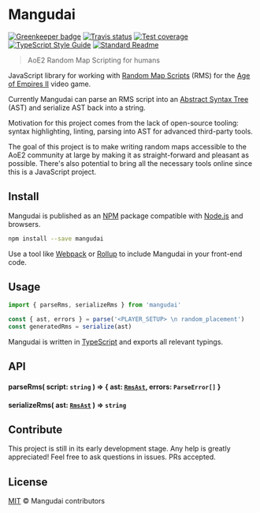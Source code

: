 # Mangudai

[![Greenkeeper badge](https://img.shields.io/badge/greenkeeper-enabled-brightgreen.svg)](https://greenkeeper.io/)
[![Travis status](https://img.shields.io/travis/mangudai/mangudai/master.svg)](https://travis-ci.org/mangudai/mangudai)
[![Test coverage](https://img.shields.io/codecov/c/github/mangudai/mangudai/master.svg)](https://codecov.io/gh/mangudai/mangudai)
[![TypeScript Style Guide](https://img.shields.io/badge/code_style-standard-brightgreen.svg)](https://standardjs.com/)
[![Standard Readme](https://img.shields.io/badge/readme%20style-standard-brightgreen.svg)](https://github.com/RichardLitt/standard-readme)

> AoE2 Random Map Scripting for humans

JavaScript library for working with [Random Map Scripts](http://aok.heavengames.com/cgi-bin/forums/display.cgi?action=ct&f=28,42485,,30) (RMS) for the [Age of Empires II](https://en.wikipedia.org/wiki/Age_of_Empires_II) video game.

Currently Mangudai can parse an RMS script into an [Abstract Syntax Tree](https://en.wikipedia.org/wiki/Abstract_syntax_tree) (AST) and serialize AST back into a string.

Motivation for this project comes from the lack of open-source tooling: syntax highlighting, linting, parsing into AST for advanced third-party tools.

The goal of this project is to make writing random maps accessible to the AoE2 community at large by making it as straight-forward and pleasant as possible. There's also potential to bring all the necessary tools online since this is a JavaScript project.

## Install

Mangudai is published as an [NPM](https://docs.npmjs.com/getting-started/what-is-npm) package compatible with [Node.js](https://nodejs.org/en/) and browsers.

```Bash
npm install --save mangudai
```

Use a tool like [Webpack](https://webpack.js.org) or [Rollup](https://rollupjs.org/) to include Mangudai in your front-end code.

## Usage

```JavaScript
import { parseRms, serializeRms } from 'mangudai'

const { ast, errors } = parse('<PLAYER_SETUP> \n random_placement')
const generatedRms = serialize(ast)
```

Mangudai is written in [TypeScript](https://www.typescriptlang.org/) and exports all relevant typings.

## API

#### parseRms( script: `string` ) => { ast: [`RmsAst`](docs/rms-ast.md), errors: `ParseError[]` }

#### serializeRms( ast: [`RmsAst`](docs/rms-ast.md) ) => `string`

## Contribute

This project is still in its early development stage. Any help is greatly appreciated! Feel free to ask questions in issues. PRs accepted.

## License

[MIT](./LICENSE.md) © Mangudai contributors
